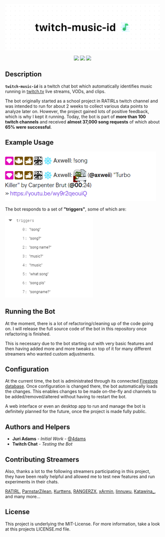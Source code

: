 <p align="center">
    <a><img src="assets/banner.png"></a>
</p>

<p align="center">
    <a href="https://streamelements.com/axweii/tip"><img src="https://img.shields.io/badge/Sponsor-$1-ea4aaa"></a>
    <a><img src="https://img.shields.io/github/issues/4dams/twitch-music-id"></a>
    <a><img src="https://img.shields.io/github/issues-pr/4dams/twitch-music-id"></a>
</p>

## Description

**`twitch-music-id`** is a twitch chat bot which automatically identifies music running in [twitch.tv](https://twitch.tv/) live streams, VODs, and clips.

The bot originally started as a school project in RATIRLs twitch channel and was intended to run for about 2 weeks to collect various data points to analyze later on. However, the project gained lots of positive feedback, which is why I kept it running. Today, the bot is part of **more than 100 twitch channels** and received **almost 37,000 song requests** of which about **65% were successful**.

## Example Usage

![](assets/example.png)

The bot responds to a set of **"triggers"**, some of which are:

![](assets/triggers.png)

## Running the Bot

At the moment, there is a lot of refactoring/cleaning up of the code going on. I will release the full source code of the bot in this repository once refactoring is finished.

This is necessary due to the bot starting out with very basic features and then having added more and more tweaks on top of it for many different streamers who wanted custom adjustments.

## Configuration

At the current time, the bot is administrated through its connected [Firestore database](https://cloud.google.com/firestore). Once configuration is changed there, the bot automatically loads the changes. This enables changes to be made on-the-fly and channels to be added/removed/altered without having to restart the bot.

A web interface or even an desktop app to run and manage the bot is definitely planned for the future, once the project is made fully public.

## Authors and Helpers

-   **Juri Adams** - _Initial Work_ - [@4dams](https://github.com/4dams)
-   **Twitch Chat** - _Testing the Bot_

## Contributing Streamers

Also, thanks a lot to the following streamers participating in this project, they have been really helpful and allowed me to test new features and run experiments in their chats.

[RATIRL](https://twitch.tv/ratirl), [ParnstarZilean](https://twitch.tv/parnstarzilean), [Kurttens](https://twitch.tv/Kurttens), [RANGERZX](https://twitch.tv/RANGERZX), [xArmin](https://twitch.tv/xArmin), [linnuwu](https://twitch.tv/linnuwu), [Katawina_](https://twitch.tv/katawina_), and many more...

## License

This project is underlying the MIT-License. For more information, take a look at this projects LICENSE.md file.
